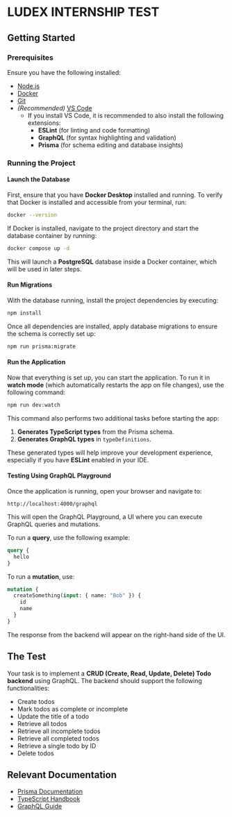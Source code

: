 # LUDEX INTERNSHIP TEST

## Getting Started

### Prerequisites

Ensure you have the following installed:

- [Node.js](https://nodejs.org)
- [Docker](https://www.docker.com/get-started/)
- [Git](https://git-scm.com/)
- _(Recommended)_ [VS Code](https://code.visualstudio.com/)
  - If you install VS Code, it is recommended to also install the following extensions:
    - **ESLint** (for linting and code formatting)
    - **GraphQL** (for syntax highlighting and validation)
    - **Prisma** (for schema editing and database insights)

### Running the Project

#### Launch the Database

First, ensure that you have **Docker Desktop** installed and running. To verify that Docker is installed and accessible from your terminal, run:

```sh
docker --version
```

If Docker is installed, navigate to the project directory and start the database container by running:

```sh
docker compose up -d
```

This will launch a **PostgreSQL** database inside a Docker container, which will be used in later steps.

#### Run Migrations

With the database running, install the project dependencies by executing:

```sh
npm install
```

Once all dependencies are installed, apply database migrations to ensure the schema is correctly set up:

```sh
npm run prisma:migrate
```

#### Run the Application

Now that everything is set up, you can start the application. To run it in **watch mode** (which automatically restarts the app on file changes), use the following command:

```sh
npm run dev:watch
```

This command also performs two additional tasks before starting the app:

1. **Generates TypeScript types** from the Prisma schema.
2. **Generates GraphQL types** in `typeDefinitions`.

These generated types will help improve your development experience, especially if you have **ESLint** enabled in your IDE.

#### Testing Using GraphQL Playground

Once the application is running, open your browser and navigate to:

```
http://localhost:4000/graphql
```

This will open the GraphQL Playground, a UI where you can execute GraphQL queries and mutations.

To run a **query**, use the following example:

```graphql
query {
  hello
}
```

To run a **mutation**, use:

```graphql
mutation {
  createSomething(input: { name: "Bob" }) {
    id
    name
  }
}
```

The response from the backend will appear on the right-hand side of the UI.

## The Test

Your task is to implement a **CRUD (Create, Read, Update, Delete) Todo backend** using GraphQL. The backend should support the following functionalities:

- Create todos
- Mark todos as complete or incomplete
- Update the title of a todo
- Retrieve all todos
- Retrieve all incomplete todos
- Retrieve all completed todos
- Retrieve a single todo by ID
- Delete todos

## Relevant Documentation

- [Prisma Documentation](https://www.prisma.io/docs/orm/prisma-client/queries/crud)
- [TypeScript Handbook](https://www.typescriptlang.org/docs/handbook/typescript-from-scratch.html)
- [GraphQL Guide](https://graphql.org/learn/)

